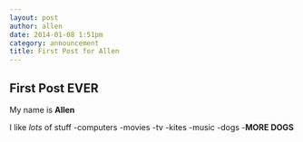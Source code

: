 ```yaml
---
layout: post
author: allen
date: 2014-01-08 1:51pm
category: announcement
title: First Post for Allen
---
```


## First Post EVER

My name is **Allen**

I like *lots* of stuff
-computers
-movies
-tv
-kites
-music
-dogs
-**MORE DOGS**
